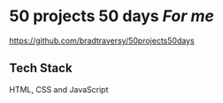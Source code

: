 
# 50 projects 50 days *For me*

https://github.com/bradtraversy/50projects50days


## Tech Stack

HTML, CSS and JavaScript

